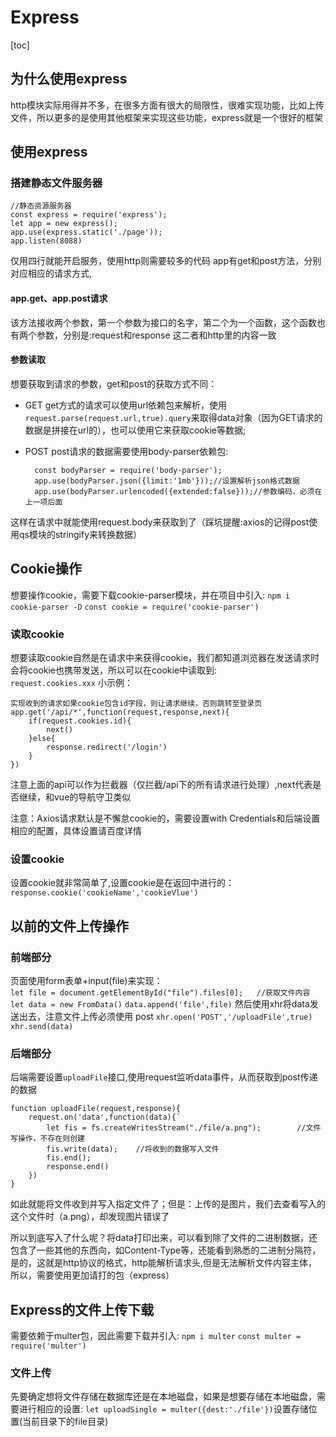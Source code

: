 # Express

[toc]

## 为什么使用express

http模块实际用得并不多，在很多方面有很大的局限性，很难实现功能，比如上传文件，所以更多的是使用其他框架来实现这些功能，express就是一个很好的框架

## 使用express

### 搭建静态文件服务器

    //静态资源服务器
    const express = require('express');
    let app = new express();
    app.use(express.static('./page'));
    app.listen(8088)
仅用四行就能开启服务，使用http则需要较多的代码
app有get和post方法，分别对应相应的请求方式,

#### app.get、app.post请求

该方法接收两个参数，第一个参数为接口的名字，第二个为一个函数，这个函数也有两个参数，分别是:request和response
这二者和http里的内容一致

#### 参数读取

想要获取到请求的参数，get和post的获取方式不同：  

* GET  get方式的请求可以使用url依赖包来解析，使用`request.parse(request.url,true).query`来取得data对象（因为GET请求的数据是拼接在url的），也可以使用它来获取cookie等数据;
* POST  post请求的数据需要使用body-parser依赖包:

        const bodyParser = require('body-parser');
        app.use(bodyParser.json({limit:'1mb'}));//设置解析json格式数据
        app.use(bodyParser.urlencoded({extended:false}));//参数编码，必须在上一项后面

这样在请求中就能使用request.body来获取到了（踩坑提醒:axios的记得post使用qs模块的stringify来转换数据）

## Cookie操作

想要操作cookie，需要下载cookie-parser模块，并在项目中引入:  `npm i cookie-parser -D`
`const cookie = require('cookie-parser')`

### 读取cookie

想要读取cookie自然是在请求中来获得cookie，我们都知道浏览器在发送请求时会将cookie也携带发送，所以可以在cookie中读取到:  
   `request.cookies.xxx`
 小示例：

    实现收到的请求如果cookie包含id字段，则让请求继续，否则跳转至登录页  
    app.get('/api/*',function(request,response,next){
        if(request.cookies.id){
            next()
        }else{
            response.redirect('/login')
        }
    })
注意上面的api可以作为拦截器（仅拦截/api下的所有请求进行处理）,next代表是否继续，和vue的导航守卫类似

注意：Axios请求默认是不懈怠cookie的，需要设置with   Credentials和后端设置相应的配置，具体设置请百度详情

### 设置cookie

设置cookie就非常简单了,设置cookie是在返回中进行的：
`response.cookie('cookieName','cookieVlue')`

## 以前的文件上传操作

### 前端部分

页面使用form表单+input(file)来实现：  
`let file = document.getElementById("file").files[0];   //获取文件内容`
`let data = new FromData()`
`data.append('file',file)`
然后使用xhr将data发送出去，注意文件上传必须使用 post
`xhr.open('POST','/uploadFile',true)`
`xhr.send(data)`

### 后端部分

后端需要设置`uploadFile`接口,使用request监听data事件，从而获取到post传递的数据

    function uploadFile(request,response){
        request.on('data',function(data){`
            let fis = fs.createWritesStream("./file/a.png");        //文件写操作，不存在则创建
            fis.write(data);    //将收到的数据写入文件
            fis.end();
            response.end()
        })
    }
如此就能将文件收到并写入指定文件了；但是：上传的是图片，我们去查看写入的这个文件时（a.png），却发现图片错误了

所以到底写入了什么呢？将data打印出来，可以看到除了文件的二进制数据，还包含了一些其他的东西向，如Content-Type等，还能看到熟悉的二进制分隔符，是的，这就是http协议的格式，http能解析请求头,但是无法解析文件内容主体，所以，需要使用更加请打的包（express）

## Express的文件上传下载

需要依赖于multer包，因此需要下载并引入:
`npm i multer`
`const multer = require('multer')`

### 文件上传

先要确定想将文件存储在数据库还是在本地磁盘，如果是想要存储在本地磁盘，需要进行相应的设置:
`let uploadSingle = multer({dest:'./file'})`设置存储位置(当前目录下的file目录)


